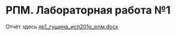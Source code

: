 # РПМ. Лабораторная работа №1
Отчёт здесь [лр1_гущина_исп201о_рпм.docx](https://github.com/ksenia1234567890/DSM-1/files/11149466/1_._.201._.docx)
